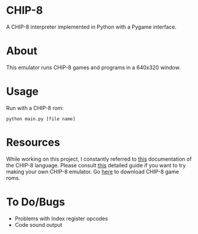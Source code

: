 # CHIP-8
A CHIP-8 interpreter implemented in Python with a Pygame interface.

# About
This emulator runs CHIP-8 games and programs in a 640x320 window. 

# Usage
Run with a CHIP-8 rom:
```
python main.py [file name]
```

# Resources
While working on this project, I constantly referred to [this](http://mattmik.com/files/chip8/mastering/chip8.html) documentation of the CHIP-8 language. Please consult [this](http://www.multigesture.net/articles/how-to-write-an-emulator-chip-8-interpreter/) detailed guide if you want to try making your own CHIP-8 emulator.
Go [here](http://www.zophar.net/pdroms/chip8/chip-8-games-pack.html) to download CHIP-8 game roms.

# To Do/Bugs
- Problems with Index register opcodes
- Code sound output

